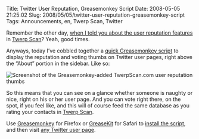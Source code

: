Title: Twitter User Reputation, Greasemonkey Script
Date: 2008-05-05 21:25:02
Slug: 2008/05/05/twitter-user-reputation-greasemonkey-script
Tags: Announcements, en, Twerp Scan, Twitter


Remember the other day, [when I told you about the user reputation
features][1] in [Twerp Scan][2]? Yeah, good times.

Anyways, today I’ve cobbled together a [quick Greasemonkey script][3] to
display the reputation and voting thumbs on Twitter user pages, right above
the “About” portion in the sidebar. Like so:

![Screenshot of the Greasemonkey-added TwerpScan.com user reputation
thumbs][4]

So this means that you can see on a glance whether someone is naughty or nice,
right on his or her user page. And you can vote right there, on the spot, if
you feel like, and this will of course feed the same database as you rating
your contacts in [Twerp Scan][2].

Use [Greasemonkey][5] for Firefox or [GreaseKit][6] for Safari to [install the
script][3], and then visit [any Twitter user page][7].

   [1]: http://carlo.zottmann.org/2008/05/01/twitter-twerp-scan-update-reputation/
   [2]: http://twerpscan.com/
   [3]: http://twerpscan.com/greasemonkey/twitter_user_reputation.user.js
   [4]: http://dl.dropbox.com/u/7298/blog/wp-content/2008/05/picture-21.png (Screenshot of the Greasemonkey-added TwerpScan.com user reputation thumbs)
   [5]: http://greasemonkey.mozdev.org/
   [6]: http://code.google.com/p/greasekit
   [7]: http://twitter.com/Carlo
